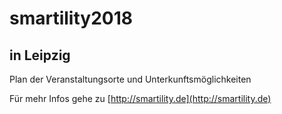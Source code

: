 # smartility2018
## in Leipzig

Plan der Veranstaltungsorte und Unterkunftsmöglichkeiten

Für mehr Infos gehe zu [http://smartility.de](http://smartility.de)
